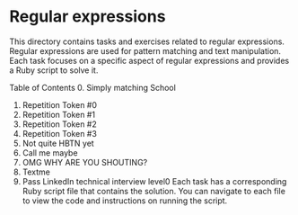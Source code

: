 # Regular expressions


This directory contains tasks and exercises related to regular expressions. Regular expressions are used for pattern matching and text manipulation. Each task focuses on a specific aspect of regular expressions and provides a Ruby script to solve it.

Table of Contents
0. Simply matching School
1. Repetition Token #0
2. Repetition Token #1
3. Repetition Token #2
4. Repetition Token #3
5. Not quite HBTN yet
6. Call me maybe
7. OMG WHY ARE YOU SHOUTING?
8. Textme
9. Pass LinkedIn technical interview level0
Each task has a corresponding Ruby script file that contains the solution. You can navigate to each file to view the code and instructions on running the script.


